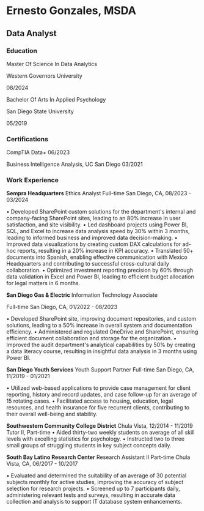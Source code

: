 # Ernesto Gonzales, MSDA
## Data Analyst
### Education
Master Of Science In Data Analytics

Western Governors University

08/2024

Bachelor Of Arts In Applied Psychology

San Diego State University

05/2019
### Certifications
CompTIA Data+
06/2023

Business Intelligence Analysis, UC San Diego
03/2021

### Work Experience
**Sempra Headquarters** 
Ethics Analyst
Full-time
San Diego, CA, 08/2023 - 03/2024 

• Developed SharePoint custom solutions for the department's internal and company-facing SharePoint sites, leading to an 80% increase in user satisfaction, and site visibility.
• Led dashboard projects using Power BI, SQL, and Excel to increase data analysis speed by 30% within 3 months, leading to informed business and improved data decision-making.
• Improved data visualizations by creating custom DAX calculations for ad-hoc reports, resulting in a 20% increase in KPI accuracy.
• Translated 50+ documents into Spanish, enabling effective communication with Mexico Headquarters and contributing to successful cross-cultural daily collaboration.
• Optimized investment reporting precision by 60% through data validation in Excel and Power BI, leading to efficient budget allocation for legal matters in 6 months.

**San Diego Gas & Electric**
Information Technology Associate

Full-time
San Diego, CA, 01/2022 - 08/2023

• Developed SharePoint site, improving document repositories, and custom solutions, leading to a 50% increase in overall system and documentation efficiency.
• Administered and regulated OneDrive and SharePoint, ensuring efficient document collaboration and storage for the organization.
• Improved the audit department's analytical capabilities by 50% by creating a data literacy course, resulting in insightful data analysis in 3 months using Power BI.

**San Diego Youth Services** 
Youth Support Partner 
Full-time
San Diego, CA, 11/2019 - 01/2021

• Utilized web-based applications to provide case management for client reporting, history and record updates, and case follow-up for an average of 15 rotating cases.
• Facilitated access to housing, education, legal resources, and health insurance for five recurrent clients, contributing to their overall well-being and stability.

**Southwestern Community College District** Chula Vista, 12/2014 - 11/2019 Tutor II, Part-time
• Aided thirty-two weekly students on average of all skill levels with excelling statistics for psychology.
• Instructed two to three small groups of struggling students in key subject concepts daily.

**South Bay Latino Research Center** 
Research Assistant II
Part-time
Chula Vista, CA, 06/2017 - 10/2017

• Evaluated and determined the suitability of an average of 30 potential subjects monthly for active studies, improving the accuracy of subject selection for research projects.
• Screened up to 7 participants daily, administering relevant tests and surveys, resulting in accurate data collection and analysis to support IT database system enhancements.
